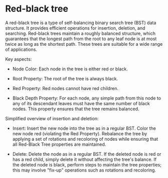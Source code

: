 # Red-black tree

A red-black tree is a type of self-balancing binary search tree (BST) data structure. It provides efficient operations for insertion, deletion, and searching. Red-black trees maintain a roughly balanced structure, which guarantees that the longest path from the root to any leaf node is at most twice as long as the shortest path. These trees are suitable for a wide range of applications.

Key aspects:

* Node Color: Each node in the tree is either red or black.

* Root Property: The root of the tree is always black.

* Red Property: Red nodes cannot have red children.

* Black Depth Property: For each node, any simple path from this node to any of its descendant leaves must have the same number of black nodes. This property ensures that the tree remains balanced.

Simplified overview of insertion and deletion:

* Insert: Insert the new node into the tree as in a regular BST. Color the new node red (violating the Red Property). Rebalance the tree by applying a set of rotations and recoloring of nodes while ensuring that all Red-Black Tree properties are maintained.

* Delete: Delete the node as in a regular BST. If the deleted node is red or has a red child, simply delete it without affecting the tree's balance. If the deleted node is black, perform  steps to maintain the tree properties; this may involve "fix-up" operations such as rotations and recoloring.
